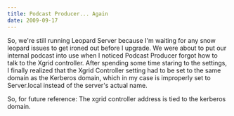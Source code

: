 ```yaml
---
title: Podcast Producer... Again
date: 2009-09-17
---
```

So, we're still running Leopard Server because I'm waiting for any snow leopard
issues to get ironed out before I upgrade. We were about to put our internal
podcast into use when I noticed Podcast Producer forgot how to talk to
the Xgrid controller. After spending some time staring to the settings, I
finally realized that the Xgrid Controller setting had to be set to the same
domain as the Kerberos domain, which in my case is improperly set to
Server.local instead of the server's actual name.

So, for future reference: The xgrid controller address is tied to the kerberos
domain.

